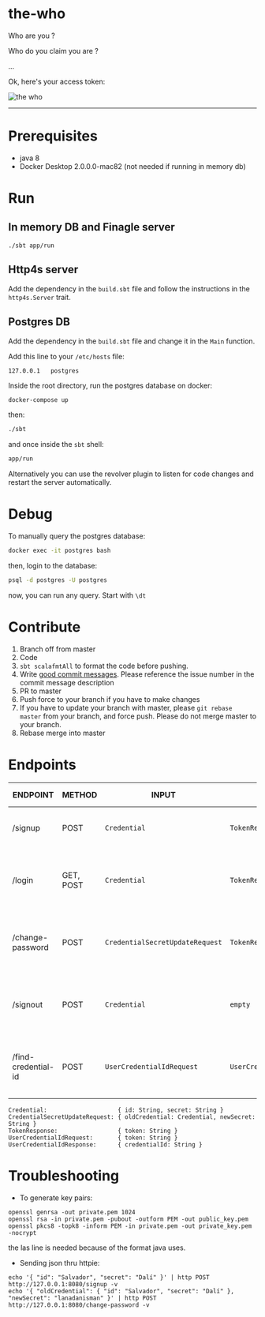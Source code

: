 the-who
=======

Who are you ?

Who do you claim you are ?

...

Ok, here's your access token:

![the who](https://pbs.twimg.com/profile_images/836889785528631297/g4iwfxBE.jpg)

----

Prerequisites
=============

- java 8
- Docker Desktop 2.0.0.0-mac82 (not needed if running in memory db)


Run
===

In memory DB and Finagle server
-------------------------------

```shell script
./sbt app/run
```

Http4s server
-------------
Add the dependency in the `build.sbt` file and follow the instructions in the `http4s.Server` trait.

Postgres DB
-----------

Add the dependency in the `build.sbt` file and change it in the `Main` function.

Add this line to your `/etc/hosts` file:

```
127.0.0.1   postgres
```

Inside the root directory, run the postgres database on docker:

```bash
docker-compose up
```

then:

```bash
./sbt
```

and once inside the `sbt` shell:

```bash
app/run
```


Alternatively you can use the revolver plugin to listen for code changes and restart the server automatically.


Debug
=====

To manually query the postgres database:

```bash
docker exec -it postgres bash
```

then, login to the database:

```bash
psql -d postgres -U postgres
```

now, you can run any query. Start with `\dt` 


Contribute
==========

1) Branch off from master
2) Code
3) `sbt scalafmtAll` to format the code before pushing.
4) Write [good commit messages](https://github.com/erlang/otp/wiki/writing-good-commit-messages).
    Please reference the issue number in the commit message description
5) PR to master
6) Push force to your branch if you have to make changes
7) If you have to update your branch with master, please `git rebase master` from your branch, and force push.
    Please do not merge master to your branch.
8) Rebase merge into master

Endpoints
=========

| ENDPOINT            | METHOD     | INPUT                           | OUTPUT                     | STATUS CODES                |
|---------------------|------------|------------------------------   | ---------------------------|-----------------------------|
| /signup             | POST       | `Credential`                    | `TokenResponse`            | 201, 209, 422, 500          |
| /login              | GET, POST  | `Credential`                    | `TokenResponse`            | 200, 401 403, 404, 422, 500 |
| /change-password    | POST       | `CredentialSecretUpdateRequest` | `TokenResponse`            | 200, 401 403, 404, 422, 500 |
| /signout            | POST       | `Credential`                    | `empty`                    | 204, 401 403, 404, 422, 500 |
| /find-credential-id | POST       | `UserCredentialIdRequest`       | `UserCredentialIdResponse` | 200, 401 403, 404, 422, 500 |

```
Credential:                    { id: String, secret: String }
CredentialSecretUpdateRequest: { oldCredential: Credential, newSecret: String }
TokenResponse:                 { token: String }
UserCredentialIdRequest:       { token: String }
UserCredentialIdResponse:      { credentialId: String }
```

Troubleshooting
===============

* To generate key pairs:
```shell script
openssl genrsa -out private.pem 1024
openssl rsa -in private.pem -pubout -outform PEM -out public_key.pem
openssl pkcs8 -topk8 -inform PEM -in private.pem -out private_key.pem -nocrypt
```

the las line is needed because of the format java uses.


* Sending json thru httpie:
```shell script
echo '{ "id": "Salvador", "secret": "Dalí" }' | http POST http://127.0.0.1:8080/signup -v
echo '{ "oldCredential": { "id": "Salvador", "secret": "Dalí" }, "newSecret": "lanadanisman" }' | http POST http://127.0.0.1:8080/change-password -v  
``` 

